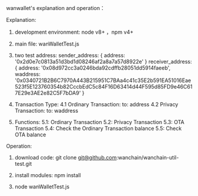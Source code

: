 wanwallet's explanation and operation： 

Explanation:
  1. development environment:
    node v8+ ，npm v4+

  2. main file:
    wanWalletTest.js

  3. two test address:
    sender_address:
      {
        address: '0x2d0e7c0813a51d3bd1d08246af2a8a7a57d8922e'
      }
    receiver_address:
	  {
		address: '0x08d972cc3a0246bda92cdffb28051dd5914faeeb',
		waddress: '0x0340721B2B6C7970A443B215951C7BAa4c41c35E2b591EA51016Eae523f5E123760354b82CccbEdC5c84F16D63414d44F595d85FD9e46C617E29e3AE2e82C5F7bDA9'
	  }

  4. Transaction Type:
	4.1 Ordinary Transaction:
		to: address
	4.2 Privacy Transaction:
		to: waddress

  5. Functions:
	5.1: Ordinary Transaction
	5.2: Privacy Transaction
	5.3: OTA Transaction
	5.4: Check the Ordinary Transaction balance
	5.5: Check OTA balance


Operation:
  1. download code:
    git clone git@github.com:wanchain/wanchain-util-test.git

  2. install modules:
    npm install

  3. node wanWalletTest.js